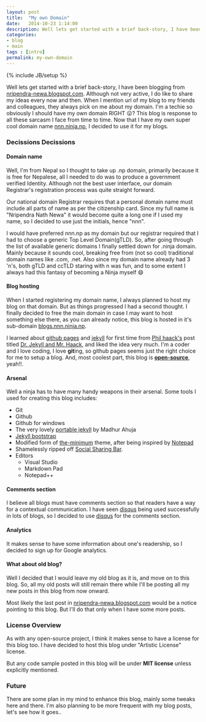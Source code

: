 ```yaml
---
layout: post
title:  "My own Domain"
date:   2014-10-23 1:14:00
description: Well lets get started with a brief back-story, I have been blogging from <a href="http://nripendra-newa.blogspot.com">nripendra-newa.blogspot.com</a>. Although not very active, I do like to share my ideas every now and then. When I mention url of my blog to my friends and colleagues, they always pick on me about my domain... 
categories:
- blog
- main
tags : [intro]
permalink: my-own-domain
---
```

{% include JB/setup %}

Well lets get started with a brief back-story, I have been blogging from [nripendra-newa.blogspot.com](http://nripendra-newa.blogspot.com). Although not very active, I do like to share my ideas every now and then. When I mention url of my blog to my friends and colleagues, they always pick on me about my domain. I'm a techie so obviously I should have my own domain RIGHT :stuck_out_tongue:? This blog is response to all these sarcasm I face from time to time. Now that I have my own super cool domain name [nnn.ninja.np](http://nnn.ninja.np), I decided to use it for my blogs.

### Decissions Decissions

#### Domain name

Well, I'm from Nepal so I thought to take up .np domain, primarily because it is free for Nepalese, all I needed to do was to produce a government verified Identity. Although not the best user interface, our domain Registrar's registration process was quite straight forward.

Our national domain Registrar requires that a personal domain name must include all parts of name as per the citizenship card. Since my full name is "Nripendra Nath Newa" it would become quite a long one if I used my name, so I decided to use just the initials, hence "nnn".

I would have preferred nnn.np as my domain but our registrar required that I had to choose a generic Top Level Domain(gTLD). So, after going through the list of available generic domains I finally settled down for .ninja domain. Mainly because it sounds cool, breaking free from (not so cool) traditional domain names like .com, .net. Also since my domain name already had 3 'n's, both gTLD and ccTLD staring with n was fun, and to some extent I always had this fantasy of becoming a Ninja myself :smile:

#### Blog hosting

When I started registering my domain name, I always planned to host my blog on that domain. But as things progressed I had a second thought. I finally decided to free the main domain in case I may want to host something else there, as you can already notice, this blog is hosted in it's sub-domain [blogs.nnn.ninja.np](http://blogs.nnn.ninja.np). 

I learned about [github pages](https://pages.github.com/) and [jekyll](http://jekyllrb.com/) for first time from [Phil haack's](http://haacked.com/about/) post titled [Dr. Jekyll and Mr. Haack](http://haacked.com/archive/2013/12/02/dr-jekyll-and-mr-haack/), and liked the idea very much. I'm a coder and I love coding, I love **git**ing, so github pages seems just the right choice for me to setup a blog. And, most coolest part, this blog is **[open-source](https://github.com/nripendra/nripendra.github.io)**, yeah!!.

#### Arsenal

Well a ninja has to have many handy weapons in their arsenal. Some tools I used for creating this blog includes:

* Git
* Github
* Github for windows
* The very lovely [portable jekyll](https://github.com/madhur/PortableJekyll) by Madhur Ahuja
* [Jekyll bootstrap](http://jekyllbootstrap.com/)
* Modified form of [the-minimum](http://themes.jekyllbootstrap.com/preview/the-minimum/) theme, after being inspired by [Notepad](http://hmfaysal.github.io/Notepad/)
* Shamelessly ripped off [Social Sharing Bar](http://zhangwenli.com/blog/2014/08/03/make-your-own-social-sharing-bar-with-jekyll/).
* Editors
	* Visual Studio
	* Markdown Pad
	* Notepad++

#### Comments section

I believe all blogs must have comments section so that readers have a way for a contextual communication. I have seen [disqus](https://disqus.com/) being used successfully in lots of blogs, so I decided to use [disqus](https://disqus.com/) for the comments section.

#### Analytics

It makes sense to have some information about one's readership, so I decided to sign up for Google analytics.

#### What about old blog?

Well I decided that I would leave my old blog as it is, and move on to this blog. So, all my old posts will still remain there while I'll be posting all my new posts in this blog from now onward.

Most likely the last post in [nripendra-newa.blogspot.com](http://nripendra-newa.blogspot.com) would be a notice pointing to this blog. But I'll do that only when I have some more posts.

### License Overview

As with any open-source project, I think it makes sense to have a license for this blog too. I have decided to host this blog under "Artistic License" license. 

But any code sample posted in this blog will be under **MIT license** unless explicitly mentioned.

### Future

There are some plan in my mind to enhance this blog, mainly some tweaks here and there. I'm also planning to be more frequent with my blog posts, let's see how it goes..